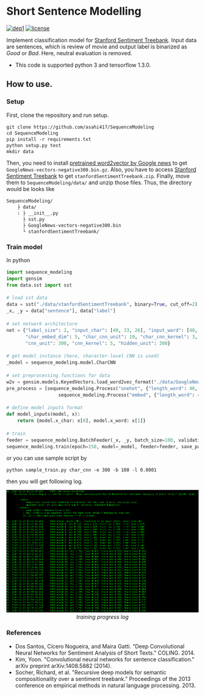 # Short Sentence Modelling
[![dep1](https://img.shields.io/badge/Tensorflow-1.3+-blue.svg)](https://www.tensorflow.org/)
[![license](https://img.shields.io/badge/License-MIT-brightgreen.svg)](https://github.com/asahi417/SequenceModeling/blob/master/LICENSE)

Implement classification model for [Stanford Sentiment Treebank](https://nlp.stanford.edu/sentiment/index.html).
Input data are sentences, which is review of movie and output label is binarized as *Good* or *Bad*.
Here, neutral evaluation is removed.

- This code is supported python 3 and tensorflow 1.3.0.

## How to use.
### Setup
First, clone the repository and run setup.

```
git clone https://github.com/asahi417/SequenceModeling 
cd SequenceModeling
pip install -r requirements.txt
python setup.py test
mkdir data
```

Then, you need to install [pretrained word2vector by Google news](https://drive.google.com/uc?id=0B7XkCwpI5KDYNlNUTTlSS21pQmM&export=download)
to get `GoogleNews-vectors-negative300.bin.gz`.
Also, you have to access [Stanford Sentiment Treebank](https://nlp.stanford.edu/sentiment/index.html)
to get `stanfordSentimentTreebank.zip`. Finally, move them to `SequenceModeling/data/`
and unzip those files. 
Thus, the directory would be looks like
```
SequenceModeling/
    ├ data/
    : ├ __init__.py
      ├ sst.py
      ├ GoogleNews-vectors-negative300.bin
      └ stanfordSentimentTreebank/
``` 


### Train model
In python
```python
import sequence_modeling
import gensim
from data.sst import sst
  
# load sst data
data = sst("./data/stanfordSentimentTreebank", binary=True, cut_off=2)
_x, _y = data["sentence"], data["label"]
  
# set network architecture
net = {"label_size": 2, "input_char": [40, 33, 26], "input_word": [40, 300],
       "char_embed_dim": 5, "char_cnn_unit": 10, "char_cnn_kernel": 3, "word_embed_dim": 30,
       "cnn_unit": 300, "cnn_kernel": 5, "hidden_unit": 300}
  
# get model instance (here, character-level CNN is used)
_model = sequence_modeling.model.CharCNN
  
# set preprocessing functions for data
w2v = gensim.models.KeyedVectors.load_word2vec_format("./data/GoogleNews-vectors-negative300.bin", binary=True)
pre_process = [sequence_modeling.Process("onehot", {"length_word": 40, "length_char": 33}), 
                   sequence_modeling.Process("embed", {"length_word": 40, "dim": w2v.vector_size, "model": w2v})]
  
# define model inputs format 
def model_inputs(model, x):
    return {model.x_char: x[0], model.x_word: x[1]}
  
# train
feeder = sequence_modeling.BatchFeeder(_x, _y, batch_size=100, validation=0.2, process=pre_process)
sequence_modeling.train(epoch=150, model=_model, feeder=feeder, save_path="./", model_inputs=model_inputs)
```

or you can use sample script by 
```
python sample_train.py char_cnn -e 300 -b 100 -l 0.0001
```
then you will get following log.
<p align="center">
  <img src="./img/learning.png" width="900">
  <br><i> training progress log</i>
</p>


### References
- Dos Santos, Cícero Nogueira, and Maira Gatti. "Deep Convolutional Neural Networks for Sentiment Analysis of Short Texts." COLING. 2014.
- Kim, Yoon. "Convolutional neural networks for sentence classification." arXiv preprint arXiv:1408.5882 (2014).
- Socher, Richard, et al. "Recursive deep models for semantic compositionality over a sentiment treebank." Proceedings of the 2013 conference on empirical methods in natural language processing. 2013.